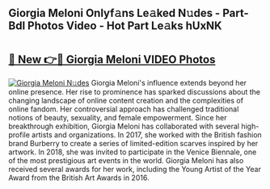## Giorgia Meloni Onlyf𝚊ns Le𝚊ked N𝚞des - Part-Bdl Photos Video - Hot Part Le𝚊ks hUxNK

# <h2><a href="http://ab33461.deff.icu/?id=Giorgia+Meloni">🔗 New 👉🔴 Giorgia Meloni VIDEO Photos</a></h2>

[![Giorgia Meloni N𝚞des](https://i.imgur.com/rIISA9y.gif)](http://ab33461.deff.icu/?id=Giorgia+Meloni)
Giorgia Meloni's influence extends beyond her online presence. Her rise to prominence has sparked discussions about the changing landscape of online content creation and the complexities of online fandom. Her controversial approach has challenged traditional notions of beauty, sexuality, and female empowerment. Since her breakthrough exhibition, Giorgia Meloni has collaborated with several high-profile artists and organizations. In 2017, she worked with the British fashion brand Burberry to create a series of limited-edition scarves inspired by her artwork. In 2018, she was invited to participate in the Venice Biennale, one of the most prestigious art events in the world. Giorgia Meloni has also received several awards for her work, including the Young Artist of the Year Award from the British Art Awards in 2016.
